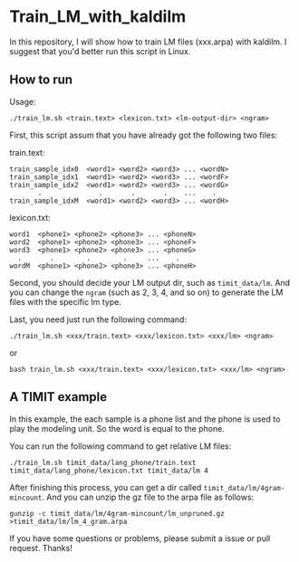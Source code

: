 # Train_LM_with_kaldilm
In this repository, I will show how to train LM files (xxx.arpa) with kaldilm. I suggest that you'd better run this script 
in Linux.

## How to run
Usage:
```
./train_lm.sh <train.text> <lexicon.txt> <lm-output-dir> <ngram>
```
First, this script assum that you have already got the following two files:

train.text:
```
train_sample_idx0  <word1> <word2> <word3> ... <wordN>
train_sample_idx1  <word1> <word2> <word3> ... <wordF>
train_sample_idx2  <word1> <word2> <word3> ... <wordG>
       .              .       .       .    ...    .
train_sample_idxM  <word1> <word2> <word3> ... <wordH>
```

lexicon.txt:
```
word1  <phone1> <phone2> <phone3> ... <phoneN>
word2  <phone1> <phone2> <phone3> ... <phoneF>
word3  <phone1> <phone2> <phone3> ... <phoneG>
  .       .        .        .     ...    .
wordM  <phone1> <phone2> <phone3> ... <phoneH>
```

Second, you should decide your LM output dir, such as `timit_data/lm`. And you can change the `ngram` (such as 2, 3, 4, and so on) to generate the LM files with the specific lm type. 

Last, you need just run the following command:
```
./train_lm.sh <xxx/train.text> <xxx/lexicon.txt> <xxx/lm> <ngram>
```
or
```
bash train_lm.sh <xxx/train.text> <xxx/lexicon.txt> <xxx/lm> <ngram>
```

## A TIMIT example
In this example, the each sample is a phone list and the phone is used to play the modeling unit. So the word is equal to the phone.

You can run the following command to get relative LM files:
```
./train_lm.sh timit_data/lang_phone/train.text timit_data/lang_phone/lexicon.txt timit_data/lm 4
```
After finishing this process, you can get a dir called `timit_data/lm/4gram-mincount`. And you can unzip the gz file to the arpa file as follows:
```
gunzip -c timit_data/lm/4gram-mincount/lm_unpruned.gz >timit_data/lm/lm_4_gram.arpa
```

If you have some questions or problems, please submit a issue or pull request. Thanks!
